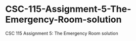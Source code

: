 # CSC-115-Assignment-5-The-Emergency-Room-solution
CSC 115 Assignment 5: The Emergency Room solution
